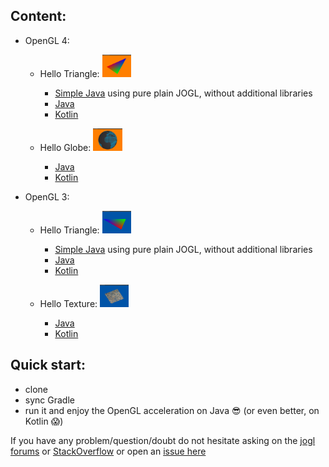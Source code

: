 ## Content: 

- OpenGL 4:
    - Hello Triangle: <img src="./screenshots/triangle-gl4.png" height="36px"> 
        - [Simple Java](https://github.com/java-opengl-labs/helloTriangle/blob/master/src/main/java/gl4/HelloTriangleSimple.java) using pure plain JOGL, without additional libraries
        - [Java](https://github.com/java-opengl-labs/helloTriangle/blob/master/src/main/java/gl4/HelloTriangle.java)
        - [Kotlin](https://github.com/java-opengl-labs/helloTriangle/blob/master/src/main/kotlin/gl4/helloTriangle.kt)
    
    - Hello Globe: <img src="./screenshots/texture-gl4.png" height="36px"> 
        - [Java](https://github.com/java-opengl-labs/helloTriangle/blob/master/src/main/java/gl4/HelloGlobe.java)
        - [Kotlin](https://github.com/java-opengl-labs/helloTriangle/blob/master/src/main/kotlin/gl4/helloGlobe.kt) 
   
    
    
- OpenGL 3:

    - Hello Triangle: <img src="./screenshots/triangle-gl3.png" height="36px">
        - [Simple Java](https://github.com/java-opengl-labs/helloTriangle/blob/master/src/main/java/gl3/HelloTriangleSimple.java) using pure plain JOGL, without additional libraries
        - [Java](https://github.com/java-opengl-labs/helloTriangle/blob/master/src/main/java/gl3/HelloTriangle.java) 
        - [Kotlin](https://github.com/java-opengl-labs/helloTriangle/blob/master/src/main/kotlin/gl3/helloTriangle.kt) 

    - Hello Texture: <img src="./screenshots/texture-gl3.png" height="36px"> 
        - [Java](https://github.com/java-opengl-labs/helloTriangle/blob/master/src/main/java/gl3/HelloTexture.java) 
        - [Kotlin](https://github.com/java-opengl-labs/helloTriangle/blob/master/src/main/kotlin/gl3/helloTexture.kt) 

## Quick start:

* clone
* sync Gradle
* run it and enjoy the OpenGL acceleration on Java :sunglasses: (or even better, on Kotlin :scream:)

If you have any problem/question/doubt do not hesitate asking on the [jogl forums](http://forum.jogamp.org/) or [StackOverflow](http://stackoverflow.com/) or open an [issue here](https://github.com/elect86/helloTriangle/issues)
